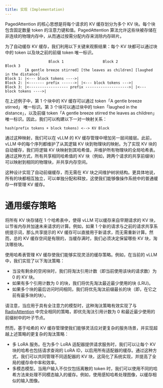 ```yaml
---
title: 实现 (Implementation)
---
```


PagedAttention 的核心思想是将每个请求的 KV 缓存划分为多个 KV 块。每个块包含固定数量 token 的注意力键和值。PagedAttention 算法允许这些块被存储在非连续的物理内存中，从而通过按需分配内存来消除内存碎片。

为了自动缓存 KV 缓存，我们利用以下关键来观察结果：每个 KV 块都可以通过块中的 token 以及块之前的前缀 token 唯一标识。

```plain
                    Block 1                  Block 2                  Block 3
         [A gentle breeze stirred] [the leaves as children] [laughed in the distance]
Block 1: |<--- block tokens ---->|
Block 2: |<------- prefix ------>| |<--- block tokens --->|
Block 3: |<------------------ prefix -------------------->| |<--- block tokens ---->|
```

在上述例子中，第 1 个块中的 KV 缓存可以通过 token「A gentle breeze stirred」 唯一标识。第 3 个块可以通过块中的 token「laughed in the distance」，以及前缀 token「A gentle breeze stirred the leaves as children」唯一标识。因此，我们可以构建以下一对一映射关系：

```plain
hash(prefix tokens + block tokens) <--> KV Block
```

通过这种映射，我们可以在 vLLM 的 KV 缓存管理中增加另一层间接层。此前，vLLM 中的每个序列都维护了从其逻辑 KV 块到物理块的映射。为了实现 KV 块的自动缓存，我们将逻辑 KV 块映射到其哈希值，并维护所有物理块的全局哈希表。通过这种方式，所有共享相同哈希值的 KV 块（例如，跨两个请求的共享前缀块）可以映射到相同的物理块，并共享内存空间。

这种设计实现了自动前缀缓存，而无需在 KV 块之间维护树状结构。更具体地说，所有的块都相互独立，可以单独分配和释放，这使我们能够像操作系统中的普通缓存一样管理 KV 缓存。

# 通用缓存策略

将所有 KV 块存储在 1 个哈希表中，使得 vLLM 可以缓存来自早期请求的 KV 块，以节省内存并加速未来请求的计算。例如，如果 1 个新的请求与之前的请求共享系统提示词，那么共享提示的 KV 缓存可以直接用于新请求，而无需重新计算。然而，总的 KV 缓存空间是有限的，当缓存满时，我们必须决定保留哪些 KV 块，淘汰哪些块。

使用哈希表管理 KV 缓存使我们能够实现灵活的缓存策略。例如，在当前的 vLLM 中，我们实现了以下淘汰策略：

- 当没有剩余的空闲块时，我们将淘汰引用计数（即当前使用该块的请求数）为 0 的 KV 块。
- 如果有多个引用计数为 0 的块，我们将优先淘汰最近最少使用的块 (LRU)。
- 如果多个块的最后访问时间相同，我们将优先淘汰前缀最长的块（即，在它之前有最多块的块）。

请注意，当应用于具有全注意力的模型时，这种淘汰策略有效实现了与 [RadixAttention](https://lmsys.org/blog/2024-01-17-sglang/) 中完全相同的策略，即优先淘汰引用计数为 0 和最近最少使用的前缀树中的叶子节点。

然而，基于哈希的 KV 缓存管理使我们能够灵活应对更复杂的服务场景，并实现超越上述策略的更复杂的淘汰策略：

- 多 LoRA 服务。在为多个 LoRA 适配器提供请求服务时，我们可以让每个 KV 块的哈希也包括请求查询的 LoRA ID，以启用所有适配器的缓存。通过这种方式，我们可以共同管理不同适配器的 KV 块，这简化了系统实现，并提高了全局的缓存命中率和效率。
- 多模态模型。当用户输入不仅仅包括离散的 token 时，我们可以使用不同的哈希方法来处理不同模态输入的缓存。例如，使用感知哈希处理图像，以缓存相似的输入图像。
